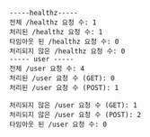 
    -----healthz-----
    전체 /healthz 요청 수: 1
    처리된 /healthz 요청 수: 1
    타임아웃 된 /healthz 요청 수: 0
    처리되지 않은 /healthz 요청 수: 0
    ----- user -----
    전체 /user 요청 수: 4
    처리된 /user 요청 수 (GET): 0
    처리된 /user 요청 수 (POST): 1
    
    처리되지 않은 /user 요청 수 (GET): 1
    처리되지 않은 /user 요청 수 (POST): 2
    타임아웃 된 /user 요청 수: 0
    